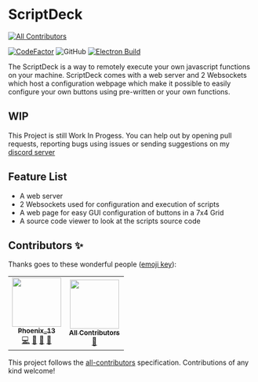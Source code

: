 # ScriptDeck

<!-- ALL-CONTRIBUTORS-BADGE:START - Do not remove or modify this section -->

[![All Contributors](https://img.shields.io/badge/all_contributors-2-orange.svg?style=flat-square)](#contributors-)

<!-- ALL-CONTRIBUTORS-BADGE:END -->

[![CodeFactor](https://www.codefactor.io/repository/github/phoenixgames-phoenix/scriptdeck/badge)](https://www.codefactor.io/repository/github/phoenixgames-phoenix/scriptdeck)
![GitHub](https://img.shields.io/github/license/PhoenixGames-Phoenix/ScriptDeck)
[![Electron Build](https://github.com/PhoenixGames-Phoenix/ScriptDeck/actions/workflows/electron.yml/badge.svg)](https://github.com/PhoenixGames-Phoenix/ScriptDeck/actions/workflows/electron.yml)

The ScriptDeck is a way to remotely execute your own javascript functions on your machine. ScriptDeck comes with a web server and 2 Websockets which host a configuration webpage which make it possible to easily configure your own buttons using pre-written or your own functions.

## WIP

This Project is still Work In Progess. You can help out by opening pull requests, reporting bugs using issues or sending suggestions on my [discord server](https://discord.gg/gTwuaHW)

## Feature List

- A web server
- 2 Websockets used for configuration and execution of scripts
- A web page for easy GUI configuration of buttons in a 7x4 Grid
- A source code viewer to look at the scripts source code

## Contributors ✨

Thanks goes to these wonderful people ([emoji key](https://allcontributors.org/docs/en/emoji-key)):

<!-- ALL-CONTRIBUTORS-LIST:START - Do not remove or modify this section -->
<!-- prettier-ignore-start -->
<!-- markdownlint-disable -->
<table>
  <tr>
    <td align="center"><a href="http://PhoenixGames-Phoenix.github.io"><img src="https://avatars.githubusercontent.com/u/47122082?v=4?s=100" width="100px;" alt=""/><br /><sub><b>Phoenix_13</b></sub></a><br /><a href="https://github.com/PhoenixGames-Phoenix/ScriptDeck/commits?author=PhoenixGames-Phoenix" title="Code">💻</a> <a href="#ideas-PhoenixGames-Phoenix" title="Ideas, Planning, & Feedback">🤔</a> <a href="https://github.com/PhoenixGames-Phoenix/ScriptDeck/commits?author=PhoenixGames-Phoenix" title="Documentation">📖</a> <a href="https://github.com/PhoenixGames-Phoenix/ScriptDeck/issues?q=author%3APhoenixGames-Phoenix" title="Bug reports">🐛</a></td>
    <td align="center"><a href="https://allcontributors.org"><img src="https://avatars.githubusercontent.com/u/46410174?v=4?s=100" width="100px;" alt=""/><br /><sub><b>All Contributors</b></sub></a><br /><a href="https://github.com/PhoenixGames-Phoenix/ScriptDeck/commits?author=all-contributors" title="Documentation">📖</a></td>
  </tr>
</table>

<!-- markdownlint-restore -->
<!-- prettier-ignore-end -->

<!-- ALL-CONTRIBUTORS-LIST:END -->

This project follows the [all-contributors](https://github.com/all-contributors/all-contributors) specification. Contributions of any kind welcome!
